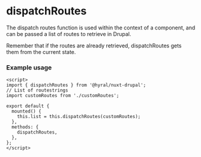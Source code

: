 # dispatchRoutes

The dispatch routes function is used within the context of a component, and can be passed a list of routes to retrieve in Drupal. 

Remember that if the routes are already retrieved, dispatchRoutes gets them from the current state.

### Example usage

```vue
<script>
import { dispatchRoutes } from '@hyral/nuxt-drupal';
// List of routestrings
import customRoutes from './customRoutes';

export default {
  mounted() {
    this.list = this.dispatchRoutes(customRoutes);
  },
  methods: {
    dispatchRoutes,
  },
};
</script>
```